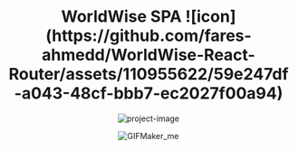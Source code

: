 <h1 align="center" id="title">WorldWise SPA ![icon](https://github.com/fares-ahmedd/WorldWise-React-Router/assets/110955622/59e247df-a043-48cf-bbb7-ec2027f00a94) </h1> 


<p align="center"><img src="https://socialify.git.ci/fares-ahmedd/WorldWise-React-Router/image?description=1&amp;font=Inter&amp;forks=1&amp;language=1&amp;name=1&amp;owner=1&amp;stargazers=1&amp;theme=Light" alt="project-image"></p>

<div align="center">
    <img src="https://github.com/fares-ahmedd/WorldWise-React-Router/assets/110955622/d16f9e3e-425c-4191-8834-fc04eb772a0b" alt="GIFMaker_me">
</div>

